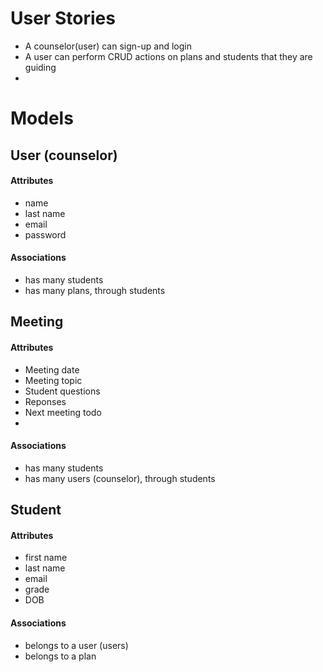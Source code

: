 # User Stories
- A counselor(user) can sign-up and login
- A user can perform CRUD actions on plans and students that they are guiding
- 

# Models

## User (counselor)
#### Attributes
- name
- last name
- email
- password
#### Associations
- has many students
- has many plans, through students

## Meeting
#### Attributes
- Meeting date
- Meeting topic
- Student questions
- Reponses
- Next meeting todo
- 
#### Associations
- has many students
- has many users (counselor), through students

## Student
#### Attributes 
- first name
- last name
- email
- grade
- DOB

#### Associations
- belongs to a user (users)
- belongs to a plan